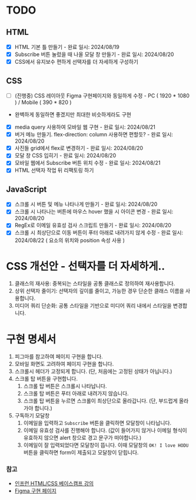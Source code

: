 # TODO
## HTML
- [X] HTML 기본 틀 만들기 - 완료 일시: 2024/08/19
- [X] Subscribe 버튼 눌렀을 때 나올 모달 창 만들기 - 완료 일시: 2024/08/20
- [X] CSS에서 유지보수 편하게 선택자를 더 자세하게 구성하기

## CSS
- [ ] (진행중) CSS 레이아웃 Figma 구현페이지와 동일하게 수정 - PC ( 1920 * 1080 ) / Mobile ( 390 * 820 )
- 완벽하게 동일하면 좋겠지만 최대한 비슷하게라도 구현
- [X] media query 사용하여 모바일 웹 구현 - 완료 일시: 2024/08/21
- [X] 버거 메뉴 만들기. flex-direction: column 사용하면 편할듯? - 완료 일시: 2024/08/20
- [X] 사진들 grid에서 flex로 변경하기 - 완료 일시: 2024/08/20
- [X] 모달 창 CSS 입히기 - 완료 일시: 2024/08/20
- [X] 모바일 웹에서 Subscribe 버튼 위치 수정 - 완료 일시: 2024/08/21
- [X] HTML 선택자 작업 뒤 리팩토링 하기

## JavaScript
- [X] 스크롤 시 버튼 및 메뉴 나타나게 만들기 - 완료 일시: 2024/08/20
- [X] 스크롤 시 나타나는 버튼에 마우스 hover 했을 시 아이콘 변경 - 완료 일시: 2024/08/20
- [X] RegEx로 이메일 유효성 검사 스크립트 만들기 - 완료 일시: 2024/08/20
- [X] 스크롤 시 최상단으로 이동 버튼이 푸터 아래로 내려가지 않게 수정 - 완료 일시: 2024/08/22 ( 요소의 위치와 position 속성 사용 )

# CSS 개선안 - 선택자를 더 자세하게..
1. 클래스의 재사용: 중복되는 스타일을 공통 클래스로 정의하여 재사용합니다.
2. 상위 선택자 줄이기: 선택자의 깊이를 줄이고, 가능한 경우 단순한 클래스 이름을 사용합니다.
3. 미디어 쿼리 단순화: 공통 스타일을 기반으로 미디어 쿼리 내에서 스타일을 변경합니다.

# 구현 명세서
1. 피그마를 참고하여 페이지 구현을 합니다.
2. 모바일 화면도 고려하여 페이지 구현을 합니다.
3. 스크롤시 헤더가 고정되게 합니다. (단, 처음에는 고정된 상태가 아닙니다.)
4. 스크롤 탑 버튼을 구현합니다. 
    1. 스크롤 탑 버튼은 스크롤시 나타납니다.
    2. 스크롤 탑 버튼은 푸터 아래로 내려가지 않습니다.
    3. 스크롤 탑 버튼을 누르면 스크롤이 최상단으로 올라갑니다. (단, 부드럽게 올라가야 합니다.)
5. 구독하기 모달창
    1. 이메일을 입력하고 `Subscribe` 버튼을 클릭하면 모달창이 나타납니다.
    2. 이메일 유효성 검사를 진행해야 합니다. (값이 들어가지 않거나 이메일 형식이 유효하지 않으면 alert 창으로 경고 문구가 떠야합니다.)
    3. 이메일이 잘 입력되었다면 모달창이 뜹니다. 이때 모달창의 `OK! I love HODU` 버튼을 클릭하면 form이 제출되고 모달창이 닫힙니다.

### 참고
- [인프런 HTML/CSS 베이스캠프 강의](https://www.inflearn.com/course/html-css-%EB%B2%A0%EC%9D%B4%EC%8A%A4%EC%BA%A0%ED%94%84)
- [Figma 구현 페이지](https://www.figma.com/design/s9RCnA6dSi3QHHeMDFHKE6/EST-%EC%98%A4%EB%A5%B4%EB%AF%B8(BE)_HTML%2FCSS%2FJS?node-id=104924-12&t=bBf7xI1ULuudbZps-0)
